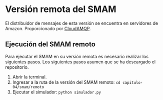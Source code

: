 # Versión remota del SMAM

El distribuidor de mensajes de esta versión se encuentra en servidores de Amazon. 
Proporcionado por [CloudAMQP](https://www.cloudamqp.com).

## Ejecución del SMAM remoto
Para ejecutar el SMAM en su versión remota es necesario realizar los siguientes pasos. Los siguientes pasos asumen que se ha descargado el repositorio.

1. Abrir la terminal.  
2. Ingresar a la ruta de la versión del SMAM remoto:   `cd capitulo-04/smam/remoto`  
3. Ejecutar el simulador: `python simulador.py`  